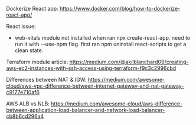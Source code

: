 Dockerize React app:
https://www.docker.com/blog/how-to-dockerize-react-app/

React issue:
- web-vitals module not installed when ran npx create-react-app. need to run it with --use-npm flag. first
ran npm uninstall react-scripts to get a clean state.

Terraform module article:
https://medium.com/@akilblanchard09/creating-aws-ec2-instances-with-ssh-access-using-terraform-f9c3c2996cbd

Differences between NAT & IGW:
https://medium.com/awesome-cloud/aws-vpc-difference-between-internet-gateway-and-nat-gateway-c9177e710af6

AWS ALB vs NLB:
https://medium.com/awesome-cloud/aws-difference-between-application-load-balancer-and-network-load-balancer-cb8b6cd296a4

